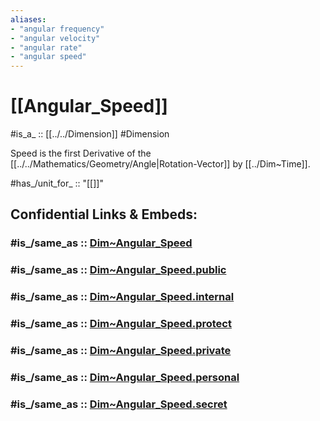 ```yaml
---
aliases:
- "angular frequency"
- "angular velocity"
- "angular rate"
- "angular speed"
---
```


# [[Angular_Speed]] 

#is_a_ :: [[../../Dimension]] 
#Dimension 

Speed is the first Derivative of the [[../../Mathematics/Geometry/Angle|Rotation-Vector]] by [[../Dim~Time]]. 

#has_/unit_for_ :: "[[]]" 



## Confidential Links & Embeds: 

### #is_/same_as :: [Dim~Angular_Speed](/_Standards/Dimension/Angular_Dimension/Dim~Angular_Speed.md) 

### #is_/same_as :: [Dim~Angular_Speed.public](/_public/Dimension/Angular_Dimension/Dim~Angular_Speed.public.md) 

### #is_/same_as :: [Dim~Angular_Speed.internal](/_internal/Dimension/Angular_Dimension/Dim~Angular_Speed.internal.md) 

### #is_/same_as :: [Dim~Angular_Speed.protect](/_protect/Dimension/Angular_Dimension/Dim~Angular_Speed.protect.md) 

### #is_/same_as :: [Dim~Angular_Speed.private](/_private/Dimension/Angular_Dimension/Dim~Angular_Speed.private.md) 

### #is_/same_as :: [Dim~Angular_Speed.personal](/_personal/Dimension/Angular_Dimension/Dim~Angular_Speed.personal.md) 

### #is_/same_as :: [Dim~Angular_Speed.secret](/_secret/Dimension/Angular_Dimension/Dim~Angular_Speed.secret.md)

